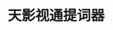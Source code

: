 ﻿---
id: 1944
title: "天影视通提词器"
weight: 1944
version: "2.4.0"
updateTime: "2024-03-28T14:27:34"
debName: "http://app.loongapps.cn:8090/upload/file/TYST-Teleprompter_2.4.0_0305loongarch64.deb"
debSize: "87.0 MB"
command: "/opt/TYST-Teleprompter/tyst-teleprompter"
---
